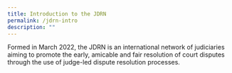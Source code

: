 ```yaml
---
title: Introduction to the JDRN
permalink: /jdrn-intro
description: ""
---
```

Formed in March 2022, the JDRN is an international network of judiciaries aiming to promote the early, amicable and fair resolution of court disputes through the use of judge-led dispute resolution processes.

